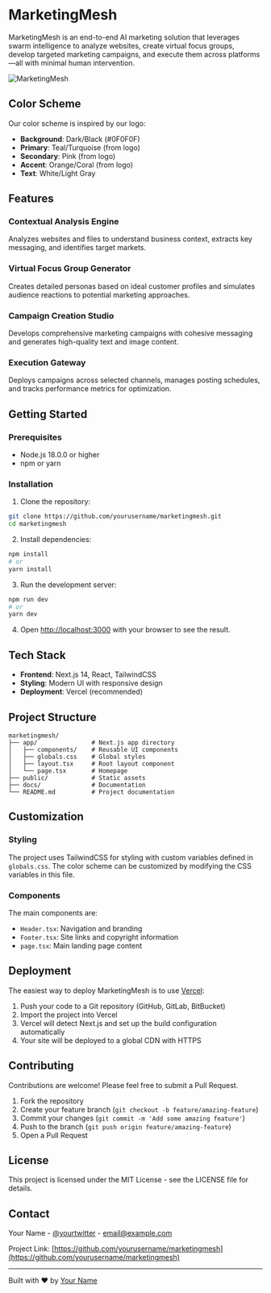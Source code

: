 # MarketingMesh

MarketingMesh is an end-to-end AI marketing solution that leverages swarm intelligence to analyze websites, create virtual focus groups, develop targeted marketing campaigns, and execute them across platforms—all with minimal human intervention.

![MarketingMesh](/public/logo.png)

## Color Scheme

Our color scheme is inspired by our logo:
- **Background**: Dark/Black (#0F0F0F)
- **Primary**: Teal/Turquoise (from logo)
- **Secondary**: Pink (from logo)
- **Accent**: Orange/Coral (from logo)
- **Text**: White/Light Gray

## Features

### Contextual Analysis Engine
Analyzes websites and files to understand business context, extracts key messaging, and identifies target markets.

### Virtual Focus Group Generator
Creates detailed personas based on ideal customer profiles and simulates audience reactions to potential marketing approaches.

### Campaign Creation Studio
Develops comprehensive marketing campaigns with cohesive messaging and generates high-quality text and image content.

### Execution Gateway
Deploys campaigns across selected channels, manages posting schedules, and tracks performance metrics for optimization.

## Getting Started

### Prerequisites
- Node.js 18.0.0 or higher
- npm or yarn

### Installation

1. Clone the repository:
```bash
git clone https://github.com/yourusername/marketingmesh.git
cd marketingmesh
```

2. Install dependencies:
```bash
npm install
# or
yarn install
```

3. Run the development server:
```bash
npm run dev
# or
yarn dev
```

4. Open [http://localhost:3000](http://localhost:3000) with your browser to see the result.

## Tech Stack

- **Frontend**: Next.js 14, React, TailwindCSS
- **Styling**: Modern UI with responsive design
- **Deployment**: Vercel (recommended)

## Project Structure

```
marketingmesh/
├── app/               # Next.js app directory
│   ├── components/    # Reusable UI components
│   ├── globals.css    # Global styles
│   ├── layout.tsx     # Root layout component
│   └── page.tsx       # Homepage
├── public/            # Static assets
├── docs/              # Documentation
└── README.md          # Project documentation
```

## Customization

### Styling
The project uses TailwindCSS for styling with custom variables defined in `globals.css`. The color scheme can be customized by modifying the CSS variables in this file.

### Components
The main components are:
- `Header.tsx`: Navigation and branding
- `Footer.tsx`: Site links and copyright information
- `page.tsx`: Main landing page content

## Deployment

The easiest way to deploy MarketingMesh is to use [Vercel](https://vercel.com/new?utm_medium=default-template&filter=next.js):

1. Push your code to a Git repository (GitHub, GitLab, BitBucket)
2. Import the project into Vercel
3. Vercel will detect Next.js and set up the build configuration automatically
4. Your site will be deployed to a global CDN with HTTPS

## Contributing

Contributions are welcome! Please feel free to submit a Pull Request.

1. Fork the repository
2. Create your feature branch (`git checkout -b feature/amazing-feature`)
3. Commit your changes (`git commit -m 'Add some amazing feature'`)
4. Push to the branch (`git push origin feature/amazing-feature`)
5. Open a Pull Request

## License

This project is licensed under the MIT License - see the LICENSE file for details.

## Contact

Your Name - [@yourtwitter](https://twitter.com/yourtwitter) - email@example.com

Project Link: [https://github.com/yourusername/marketingmesh](https://github.com/yourusername/marketingmesh)

---

Built with ❤️ by [Your Name](https://yourwebsite.com)
